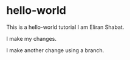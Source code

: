 # hello-world
This is a hello-world tutorial
I am Eliran Shabat.

I make my changes.

I make another change using a branch.